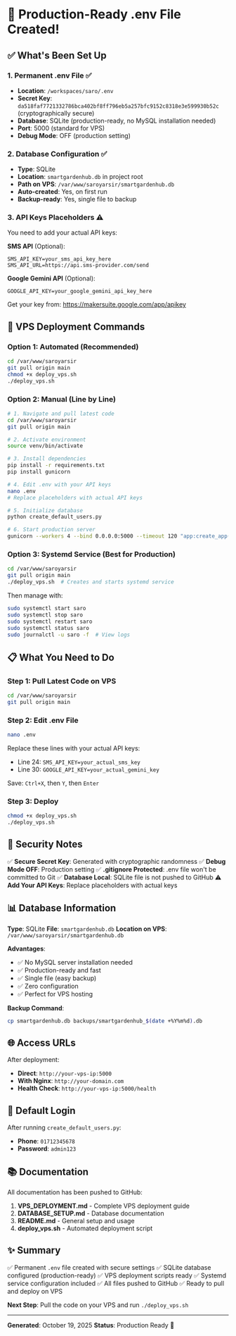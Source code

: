 # 🎉 Production-Ready .env File Created!

## ✅ What's Been Set Up

### 1. **Permanent .env File** ✅
- **Location**: `/workspaces/saro/.env`
- **Secret Key**: `da518faf7721332786bca402bf8ff796eb5a257bfc9152c8318e3e599930b52c` (cryptographically secure)
- **Database**: SQLite (production-ready, no MySQL installation needed)
- **Port**: 5000 (standard for VPS)
- **Debug Mode**: OFF (production setting)

### 2. **Database Configuration** ✅
- **Type**: SQLite
- **Location**: `smartgardenhub.db` in project root
- **Path on VPS**: `/var/www/saroyarsir/smartgardenhub.db`
- **Auto-created**: Yes, on first run
- **Backup-ready**: Yes, single file to backup

### 3. **API Keys Placeholders** ⚠️
You need to add your actual API keys:

**SMS API** (Optional):
```
SMS_API_KEY=your_sms_api_key_here
SMS_API_URL=https://api.sms-provider.com/send
```

**Google Gemini API** (Optional):
```
GOOGLE_API_KEY=your_google_gemini_api_key_here
```
Get your key from: https://makersuite.google.com/app/apikey

## 🚀 VPS Deployment Commands

### Option 1: Automated (Recommended)

```bash
cd /var/www/saroyarsir
git pull origin main
chmod +x deploy_vps.sh
./deploy_vps.sh
```

### Option 2: Manual (Line by Line)

```bash
# 1. Navigate and pull latest code
cd /var/www/saroyarsir
git pull origin main

# 2. Activate environment
source venv/bin/activate

# 3. Install dependencies
pip install -r requirements.txt
pip install gunicorn

# 4. Edit .env with your API keys
nano .env
# Replace placeholders with actual API keys

# 5. Initialize database
python create_default_users.py

# 6. Start production server
gunicorn --workers 4 --bind 0.0.0.0:5000 --timeout 120 "app:create_app()"
```

### Option 3: Systemd Service (Best for Production)

```bash
cd /var/www/saroyarsir
git pull origin main
./deploy_vps.sh  # Creates and starts systemd service
```

Then manage with:
```bash
sudo systemctl start saro
sudo systemctl stop saro
sudo systemctl restart saro
sudo systemctl status saro
sudo journalctl -u saro -f  # View logs
```

## 📋 What You Need to Do

### Step 1: Pull Latest Code on VPS
```bash
cd /var/www/saroyarsir
git pull origin main
```

### Step 2: Edit .env File
```bash
nano .env
```

Replace these lines with your actual API keys:
- Line 24: `SMS_API_KEY=your_actual_sms_key`
- Line 30: `GOOGLE_API_KEY=your_actual_gemini_key`

Save: `Ctrl+X`, then `Y`, then `Enter`

### Step 3: Deploy
```bash
chmod +x deploy_vps.sh
./deploy_vps.sh
```

## 🔐 Security Notes

✅ **Secure Secret Key**: Generated with cryptographic randomness
✅ **Debug Mode OFF**: Production setting
✅ **.gitignore Protected**: .env file won't be committed to Git
✅ **Database Local**: SQLite file is not pushed to GitHub
⚠️ **Add Your API Keys**: Replace placeholders with actual keys

## 📊 Database Information

**Type**: SQLite
**File**: `smartgardenhub.db`
**Location on VPS**: `/var/www/saroyarsir/smartgardenhub.db`

**Advantages**:
- ✅ No MySQL server installation needed
- ✅ Production-ready and fast
- ✅ Single file (easy backup)
- ✅ Zero configuration
- ✅ Perfect for VPS hosting

**Backup Command**:
```bash
cp smartgardenhub.db backups/smartgardenhub_$(date +%Y%m%d).db
```

## 🌐 Access URLs

After deployment:
- **Direct**: `http://your-vps-ip:5000`
- **With Nginx**: `http://your-domain.com`
- **Health Check**: `http://your-vps-ip:5000/health`

## 📱 Default Login

After running `create_default_users.py`:
- **Phone**: `01712345678`
- **Password**: `admin123`

## 📚 Documentation

All documentation has been pushed to GitHub:

1. **VPS_DEPLOYMENT.md** - Complete VPS deployment guide
2. **DATABASE_SETUP.md** - Database documentation
3. **README.md** - General setup and usage
4. **deploy_vps.sh** - Automated deployment script

## ✨ Summary

✅ Permanent `.env` file created with secure settings
✅ SQLite database configured (production-ready)
✅ VPS deployment scripts ready
✅ Systemd service configuration included
✅ All files pushed to GitHub
✅ Ready to pull and deploy on VPS

**Next Step**: Pull the code on your VPS and run `./deploy_vps.sh`

---

**Generated**: October 19, 2025
**Status**: Production Ready 🚀
